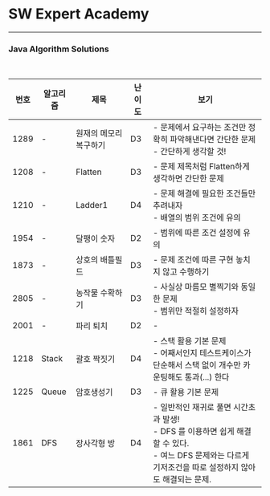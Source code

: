 # SW Expert Academy

----

### Java Algorithm Solutions

<br>


| 번호 | 알고리즘 | 제목                   | 난이도 | 보기                                                         |
| ---- | -------- | ---------------------- | ------ | ------------------------------------------------------------ |
| 1289 | -        | 원재의 메모리 복구하기 | D3     | - 문제에서 요구하는 조건만 정확히 파악해낸다면 간단한 문제<br />- 간단하게 생각할 것! |
| 1208 | -        | Flatten                | D3     | - 문제 제목처럼 Flatten하게 생각하면 간단한 문제             |
| 1210 | -        | Ladder1                | D4     | - 문제 해결에 필요한 조건들만 추려내자<br />- 배열의 범위 조건에 유의 |
| 1954 | -        | 달팽이 숫자            | D2     | - 범위에 따른 조건 설정에 유의                               |
| 1873 | -        | 상호의 배틀필드        | D3     | - 문제 조건에 따른 구현 놓치지 않고 수행하기                 |
| 2805 | -        | 농작물 수확하기        | D3     | - 사실상 마름모 별찍기와 동일한 문제<br />- 범위만 적절히 설정하자 |
| 2001 | -        | 파리 퇴치              | D2     | -                                                            |
| 1218 | Stack    | 괄호 짝짓기            | D4     | - 스택 활용 기본 문제<br />- 어째서인지 테스트케이스가 단순해서 스택 없이 개수만 카운팅해도 통과(...) 한다 |
| 1225 | Queue    | 암호생성기             | D3     | - 큐 활용 기본 문제                                          |
| 1861 | DFS      | 장사각형 방            | D4     | - 일반적인 재귀로 풀면 시간초과 발생!<br />- DFS 를 이용하면 쉽게 해결할 수 있다.<br />- 여느 DFS 문제와는 다르게 기저조건을 따로 설정하지 않아도 해결되는 문제. |
